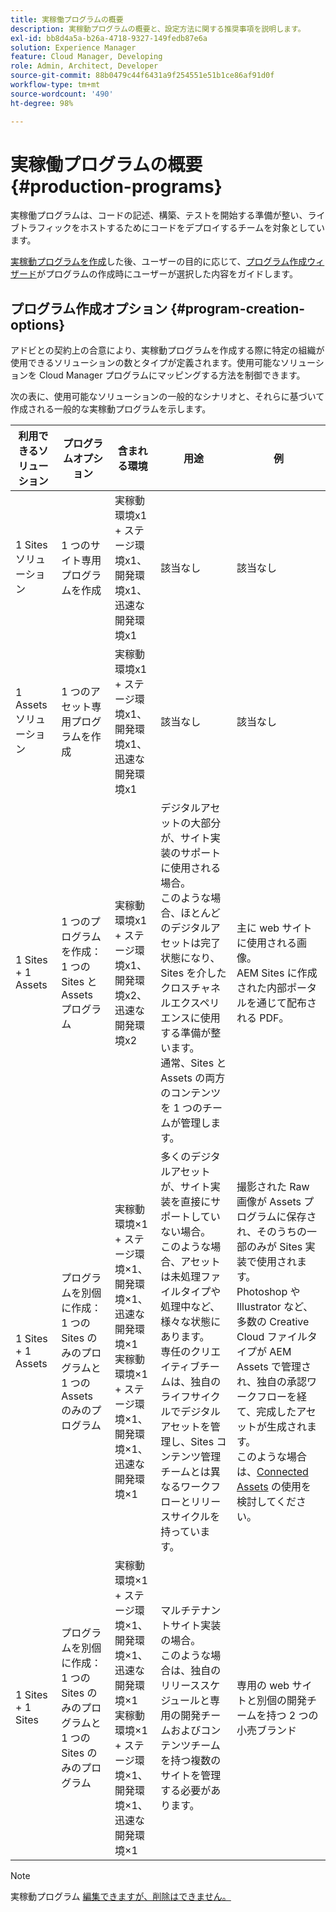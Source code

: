 ```yaml
---
title: 実稼働プログラムの概要
description: 実稼動プログラムの概要と、設定方法に関する推奨事項を説明します。
exl-id: bb8d4a5a-b26a-4718-9327-149fedb87e6a
solution: Experience Manager
feature: Cloud Manager, Developing
role: Admin, Architect, Developer
source-git-commit: 88b0479c44f6431a9f254551e51b1ce86af91d0f
workflow-type: tm+mt
source-wordcount: '490'
ht-degree: 98%

---
```



# 実稼働プログラムの概要 {#production-programs}

実稼働プログラムは、コードの記述、構築、テストを開始する準備が整い、ライブトラフィックをホストするためにコードをデプロイするチームを対象としています。

[実稼動プログラムを作成](creating-production-programs.md)した後、ユーザーの目的に応じて、[プログラム作成ウィザード](using-the-wizard.md)がプログラムの作成時にユーザーが選択した内容をガイドします。

## プログラム作成オプション {#program-creation-options}

アドビとの契約上の合意により、実稼動プログラムを作成する際に特定の組織が使用できるソリューションの数とタイプが定義されます。使用可能なソリューションを Cloud Manager プログラムにマッピングする方法を制御できます。

次の表に、使用可能なソリューションの一般的なシナリオと、それらに基づいて作成される一般的な実稼動プログラムを示します。

| 利用できるソリューション | プログラムオプション | 含まれる環境 | 用途 | 例 |
|---------------------|-------------------------------------------------------------------------------|--------------------------------------------------------------------------------------------------------------------------|-------------------------------------------------------------------------------------------------------------------------------------------------------------------------------------------------------------------------------------------------------------------------------------------------------------------------------------------------|--------------------------------------------------------------------------------------------------------------------------------------------------------------------------------------------------------------------------------------------------------------------------------------------------------------------------------------------------------------------------------------------------------------------------------------------------------------------------|
| 1 Sites ソリューション | 1 つのサイト専用プログラムを作成 | 実稼動環境x1 + ステージ環境x1、開発環境x1、迅速な開発環境x1 | 該当なし | 該当なし |
| 1 Assets ソリューション | 1 つのアセット専用プログラムを作成 | 実稼動環境x1 + ステージ環境x1、開発環境x1、迅速な開発環境x1 | 該当なし | 該当なし |
| 1 Sites + 1 Assets | 1 つのプログラムを作成：<br>1 つの Sites と Assets プログラム | 実稼動環境x1 + ステージ環境x1、開発環境x2、迅速な開発環境x2 | デジタルアセットの大部分が、サイト実装のサポートに使用される場合。<br>このような場合、ほとんどのデジタルアセットは完了状態になり、Sites を介したクロスチャネルエクスペリエンスに使用する準備が整います。<br>通常、Sites と Assets の両方のコンテンツを 1 つのチームが管理します。 | 主に web サイトに使用される画像。<br>AEM Sites に作成された内部ポータルを通じて配布される PDF。 |
| 1 Sites + 1 Assets | プログラムを別個に作成：<br>1 つの Sites のみのプログラムと 1 つの Assets のみのプログラム | 実稼動環境×1 + ステージ環境×1、開発環境×1、迅速な開発環境×1<br>実稼動環境×1 + ステージ環境×1、開発環境×1、迅速な開発環境×1 | 多くのデジタルアセットが、サイト実装を直接にサポートしていない場合。<br> このような場合、アセットは未処理ファイルタイプや処理中など、様々な状態にあります。<br>専任のクリエイティブチームは、独自のライフサイクルでデジタルアセットを管理し、Sites コンテンツ管理チームとは異なるワークフローとリリースサイクルを持っています。 | 撮影された Raw 画像が Assets プログラムに保存され、そのうちの一部のみが Sites 実装で使用されます。<br>Photoshop や Illustrator など、多数の Creative Cloud ファイルタイプが AEM Assets で管理され、独自の承認ワークフローを経て、完成したアセットが生成されます。<br>このような場合は、[Connected Assets](/help/assets/use-assets-across-connected-assets-instances.md#overview-of-connected-assets) の使用を検討してください。 |
| 1 Sites + 1 Sites | プログラムを別個に作成：<br>1 つの Sites のみのプログラムと 1 つの Sites のみのプログラム | 実稼動環境×1 + ステージ環境×1、開発環境×1、迅速な開発環境×1<br>実稼動環境×1 + ステージ環境×1、開発環境×1、迅速な開発環境×1 | マルチテナントサイト実装の場合。<br>このような場合は、独自のリリーススケジュールと専用の開発チームおよびコンテンツチームを持つ複数のサイトを管理する必要があります。 | 専用の web サイトと別個の開発チームを持つ 2 つの小売ブランド |


>[!NOTE]
>
>実稼動プログラム [ 編集できますが、削除はできません。](editing-programs.md)
